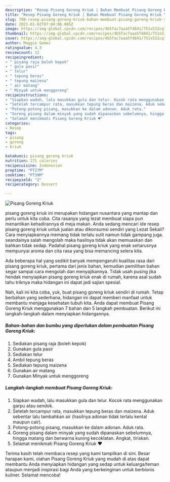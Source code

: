 ```yaml
---
description: "Resep Pisang Goreng Kriuk | Bahan Membuat Pisang Goreng Kriuk Yang Enak dan Simpel"
title: "Resep Pisang Goreng Kriuk | Bahan Membuat Pisang Goreng Kriuk Yang Enak dan Simpel"
slug: 708-resep-pisang-goreng-kriuk-bahan-membuat-pisang-goreng-kriuk-yang-enak-dan-simpel
date: 2021-01-02T07:04:06.085Z
image: https://img-global.cpcdn.com/recipes/4b5fac7aaa5f4841/751x532cq70/pisang-goreng-kriuk-foto-resep-utama.jpg
thumbnail: https://img-global.cpcdn.com/recipes/4b5fac7aaa5f4841/751x532cq70/pisang-goreng-kriuk-foto-resep-utama.jpg
cover: https://img-global.cpcdn.com/recipes/4b5fac7aaa5f4841/751x532cq70/pisang-goreng-kriuk-foto-resep-utama.jpg
author: Maggie Gomez
ratingvalue: 4.3
reviewcount: 12
recipeingredient:
- " pisang raja boleh kepok"
- " gula pasir"
- " telur"
- " tepung beras"
- " tepung maizena"
- " air matang"
- " Minyak untuk menggoreng"
recipeinstructions:
- "Siapkan wadah, lalu masukkan gula dan telur. Kocok rata menggunakan garpu atau sendok."
- "Setelah tercampur rata, masukkan tepung beras dan maizena. Aduk sebentar lalu tambahkan air (hasilnya adonan tidak terlalu kental maupun cair)."
- "Potong-potong pisang, masukkan ke dalam adonan. Aduk rata."
- "Goreng pisang dalam minyak yang sudah dipanaskan sebelumnya, hingga matang dan berwarna kuning kecoklatan. Angkat, tiriskan."
- "Selamat menikmati Pisang Goreng Kriuk ♥️"
categories:
- Resep
tags:
- pisang
- goreng
- kriuk

katakunci: pisang goreng kriuk 
nutrition: 271 calories
recipecuisine: Indonesian
preptime: "PT27M"
cooktime: "PT39M"
recipeyield: "2"
recipecategory: Dessert

---
```



![Pisang Goreng Kriuk](https://img-global.cpcdn.com/recipes/4b5fac7aaa5f4841/751x532cq70/pisang-goreng-kriuk-foto-resep-utama.jpg)


pisang goreng kriuk ini merupakan hidangan nusantara yang mantap dan perlu untuk kita coba. Cita rasanya yang lezat membuat siapa pun menantikan kehadirannya di meja makan.
Anda sedang mencari ide resep pisang goreng kriuk untuk jualan atau dikonsumsi sendiri yang Lezat Sekali? Cara menyiapkannya memang tidak terlalu sulit namun tidak gampang juga. seandainya salah mengolah maka hasilnya tidak akan memuaskan dan bahkan tidak sedap. Padahal pisang goreng kriuk yang enak seharusnya mempunyai aroma dan cita rasa yang bisa memancing selera kita.



Ada beberapa hal yang sedikit banyak mempengaruhi kualitas rasa dari pisang goreng kriuk, pertama dari jenis bahan, kemudian pemilihan bahan segar sampai cara mengolah dan menyajikannya. Tidak usah pusing jika hendak menyiapkan pisang goreng kriuk enak di rumah, karena asal sudah tahu triknya maka hidangan ini dapat jadi sajian spesial.


Nah, kali ini kita coba, yuk, buat pisang goreng kriuk sendiri di rumah. Tetap berbahan yang sederhana, hidangan ini dapat memberi manfaat untuk membantu menjaga kesehatan tubuh kita. Anda dapat membuat Pisang Goreng Kriuk menggunakan 7 bahan dan 5 langkah pembuatan. Berikut ini langkah-langkah dalam menyiapkan hidangannya.

<!--inarticleads1-->

##### Bahan-bahan dan bumbu yang diperlukan dalam pembuatan Pisang Goreng Kriuk:

1. Sediakan  pisang raja (boleh kepok)
1. Gunakan  gula pasir
1. Sediakan  telur
1. Ambil  tepung beras
1. Sediakan  tepung maizena
1. Gunakan  air matang
1. Gunakan  Minyak untuk menggoreng




<!--inarticleads2-->

##### Langkah-langkah membuat Pisang Goreng Kriuk:

1. Siapkan wadah, lalu masukkan gula dan telur. Kocok rata menggunakan garpu atau sendok.
1. Setelah tercampur rata, masukkan tepung beras dan maizena. Aduk sebentar lalu tambahkan air (hasilnya adonan tidak terlalu kental maupun cair).
1. Potong-potong pisang, masukkan ke dalam adonan. Aduk rata.
1. Goreng pisang dalam minyak yang sudah dipanaskan sebelumnya, hingga matang dan berwarna kuning kecoklatan. Angkat, tiriskan.
1. Selamat menikmati Pisang Goreng Kriuk ♥️




Terima kasih telah membaca resep yang kami tampilkan di sini. Besar harapan kami, olahan Pisang Goreng Kriuk yang mudah di atas dapat membantu Anda menyiapkan hidangan yang sedap untuk keluarga/teman ataupun menjadi inspirasi bagi Anda yang berkeinginan untuk berbisnis kuliner. Selamat mencoba!
